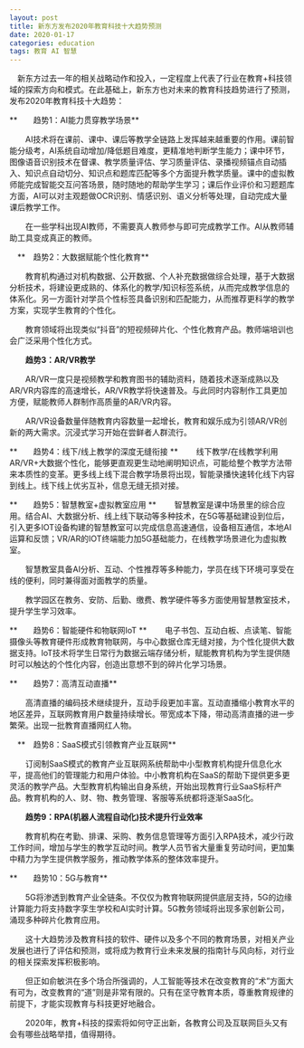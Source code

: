 ```yaml
---
layout: post
title: 新东方发布2020年教育科技十大趋势预测
date: 2020-01-17
categories: education
tags: 教育 AI 智慧
---
```


　新东方过去一年的相关战略动作和投入，一定程度上代表了行业在教育+科技领域的探索方向和模式。在此基础上，新东方也对未来的教育科技趋势进行了预测，发布2020年教育科技十大趋势：

**　　趋势1：AI能力贯穿教学场景**

　　AI技术将在课前、课中、课后等教学全链路上发挥越来越重要的作用。课前智能分级考，AI系统自动增加/降低题目难度，更精准地判断学生能力；课中环节，图像语音识别技术在督课、教学质量评估、学习质量评估、录播视频锚点自动插入、知识点自动切分、知识点和题库匹配等多个方面提升教学质量。课中的虚拟教师能完成智能交互问答场景，随时随地的帮助学生学习；课后作业评价和习题题库方面，AI可以对主观题做OCR识别、情感识别、语义分析等处理，自动完成大量课后教学工作。

　　在一些学科出现AI教师，不需要真人教师参与即可完成教学工作。AI从教师辅助工具变成真正的教师。

　**　趋势2：大数据赋能个性化教育**

　　教育机构通过对机构数据、公开数据、个人补充数据做综合处理，基于大数据分析技术，将建设更成熟的、体系化的教学/知识标签系统，从而完成教学信息的体系化。另一方面针对学员个性标签具备识别和匹配能力，从而推荐更科学的教学方案，实现学生教育的个性化。

　　教育领域将出现类似“抖音”的短视频碎片化、个性化教育产品。教师端培训也会广泛采用个性化方式。

　　**趋势3：AR/VR教学**

　　AR/VR一度只是视频教学和教育图书的辅助资料，随着技术逐渐成熟以及AR/VR内容库的高速增长，AR/VR教学将快速普及。与此同时内容制作工具更加方便，赋能教师人群制作高质量的AR/VR内容。

　　AR/VR设备数量伴随教育内容数量一起增长，教育和娱乐成为引领AR/VR创新的两大需求。沉浸式学习开始在尝鲜者人群流行。

**　　趋势4：线下/线上教学的深度无缝衔接
**
　　线下教学/在线教学利用AR/VR+大数据个性化，能够更直观更生动地阐明知识点，可能给整个教学方法带来本质性的变革。更多线上线下混合教学场景将出现，智能录播快速转化线下内容到线上。线下线上优劣互补，信息无缝无损对接。

**　　趋势5：智慧教室+虚拟教室应用
**
　　智慧教室是课中场景里的综合应用。结合AI、大数据分析、线上线下联动等多种技术，在5G等基础建设到位后，引入更多IOT设备构建的智慧教室可以完成信息高速通信，设备相互通信，本地AI运算和反馈；VR/AR的IOT终端能力加5G基础能力，在线教学场景进化为虚拟教室。

　　智慧教室具备AI分析、互动、个性推荐等多种能力，学员在线下环境可享受在线的便利，同时兼得面对面教学的质量。

　　教学园区在教务、安防、后勤、缴费、教学硬件等多方面使用智慧教室技术，提升学生学习效率。

**　　趋势6：智能硬件和物联网IoT
**
　　电子书包、互动白板、点读笔、智能摄像头等教育硬件形成教育物联网，与中心数据仓库无缝对接，为个性化提供大数据支持。IoT技术将学生日常行为数据云端存储分析，赋能教育机构为学生提供随时可以触达的个性化内容，创造出意想不到的碎片化学习场景。

**　　趋势7：高清互动直播**

　　高清直播的编码技术继续提升，互动手段更加丰富。互动直播缩小教育水平的地区差异，互联网教育用户数量持续增长。带宽成本下降，带动高清直播的进一步繁荣。出现一批教育直播网红人物。

　**　趋势8：SaaS模式引领教育产业互联网**

　　订阅制SaaS模式的教育产业互联网系统帮助中小型教育机构提升信息化水平，提高他们的管理能力和用户体验。中小教育机构在SaaS的帮助下提供更多更灵活的教学产品。大型教育机构输出自身系统，开始出现教育行业SaaS标杆产品。教育机构的人、财、物、教务管理、客服等系统都将逐渐SaaS化。

　　**趋势9：RPA(机器人流程自动化)技术提升行业效率**

　　教育机构在考勤、排课、采购、教务信息管理等方面引入RPA技术，减少行政工作时间，增加与学生的教学互动时间。教学人员节省大量重复劳动时间，更加集中精力为学生提供教学服务，推动教学体系的整体效率提升。

**　　趋势10：5G与教育**

　　5G将渗透到教育产业全链条。不仅仅为教育物联网提供底层支持，5G的边缘计算能力将支持数字孪生学校和AI实时计算。5G教务领域将出现多家创新公司，涌现多种碎片化教育应用。

　　这十大趋势涉及教育科技的软件、硬件以及多个不同的教育场景，对相关产业发展也进行了评估和预测，或将成为教育行业未来发展的指南针与风向标，对行业的相关探索发挥积极影响。

　　但正如俞敏洪在多个场合所强调的，人工智能等技术在改变教育的“术”方面大有可为，改变教育的“道”则是非常有限的。只有在坚守教育本质，尊重教育规律的前提下，才能实现教育与科技更好地融合。

　　2020年，教育+科技的探索将如何守正出新，各教育公司及互联网巨头又有会有哪些战略举措，值得期待。